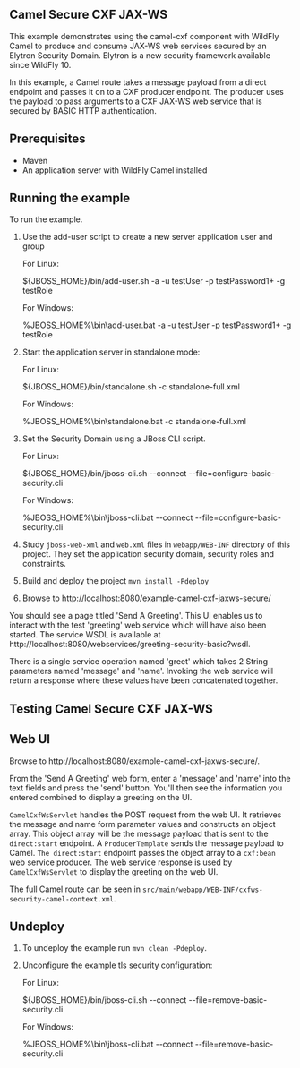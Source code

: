 Camel Secure CXF JAX-WS
------------------------

This example demonstrates using the camel-cxf component with WildFly Camel to produce and consume JAX-WS web
services secured by an Elytron Security Domain. Elytron is a new security framework available since WildFly 10.

In this example, a Camel route takes a message payload from a direct endpoint and passes it on to a CXF producer
endpoint. The producer uses the payload to pass arguments to a CXF JAX-WS web service that is secured by BASIC HTTP
authentication.

Prerequisites
-------------

* Maven
* An application server with WildFly Camel installed

Running the example
-------------------

To run the example.

1. Use the add-user script to create a new server application user and group

    For Linux:

    ${JBOSS_HOME}/bin/add-user.sh -a -u testUser -p testPassword1+ -g testRole

    For Windows:

    %JBOSS_HOME%\bin\add-user.bat -a -u testUser -p testPassword1+ -g testRole

2. Start the application server in standalone mode:

    For Linux:

    ${JBOSS_HOME}/bin/standalone.sh -c standalone-full.xml

    For Windows:

    %JBOSS_HOME%\bin\standalone.bat -c standalone-full.xml

3. Set the Security Domain using a JBoss CLI script.

    For Linux:

    ${JBOSS_HOME}/bin/jboss-cli.sh --connect --file=configure-basic-security.cli

    For Windows:

    %JBOSS_HOME%\bin\jboss-cli.bat --connect --file=configure-basic-security.cli

4. Study `jboss-web-xml` and `web.xml` files in `webapp/WEB-INF` directory of this project. They
set the application security domain, security roles and constraints.

5. Build and deploy the project `mvn install -Pdeploy`

6. Browse to http://localhost:8080/example-camel-cxf-jaxws-secure/

You should see a page titled 'Send A Greeting'. This UI enables us to interact with the test 'greeting' web service which will have also been started. The service WSDL is available at http://localhost:8080/webservices/greeting-security-basic?wsdl.

There is a single service operation named 'greet' which takes 2 String parameters named 'message' and 'name'. Invoking the web service will return a response where these values have been concatenated together.

Testing Camel Secure CXF JAX-WS
-------------------------------

Web UI
------

Browse to http://localhost:8080/example-camel-cxf-jaxws-secure/.

From the 'Send A Greeting' web form, enter a 'message' and 'name' into the text fields and press the 'send' button. You'll then see the information you entered combined to display a greeting on the UI.

`CamelCxfWsServlet` handles the POST request from the web UI. It retrieves the message and name form parameter values and constructs an object array. This object array will be the message payload that is sent to the `direct:start` endpoint. A `ProducerTemplate` sends the message payload to Camel. `The direct:start` endpoint passes the object array to a `cxf:bean` web service producer. The web service response is used by `CamelCxfWsServlet` to display the greeting on the web UI.

The full Camel route can be seen in `src/main/webapp/WEB-INF/cxfws-security-camel-context.xml`.

## Undeploy

1. To undeploy the example run `mvn clean -Pdeploy`.

2. Unconfigure the example tls security configuration:

    For Linux:

    ${JBOSS_HOME}/bin/jboss-cli.sh --connect --file=remove-basic-security.cli

    For Windows:

    %JBOSS_HOME%\bin\jboss-cli.bat --connect --file=remove-basic-security.cli
